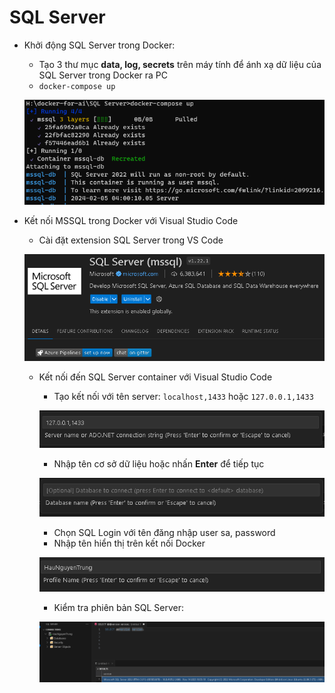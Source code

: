 # SQL Server
+ Khởi động SQL Server trong Docker: 
  + Tạo 3 thư mục **data, log, secrets** trên máy tính để ánh xạ dữ liệu của SQL Server trong Docker ra PC 
  + `docker-compose up`

  ![](./images/docker-compose-mssql.png)

+ Kết nối MSSQL trong Docker với Visual Studio Code
  + Cài đặt extension SQL Server trong VS Code

  ![](./images/ms-sql-server-extension.png)

  + Kết nối đến SQL Server container với Visual Studio Code
    + Tạo kết nối với tên server: `localhost,1433` hoặc `127.0.0.1,1433`

    ![](./images/server-name.png)

    + Nhập tên cơ sở dữ liệu hoặc nhấn **Enter** để tiếp tục

    ![](./images/database-name.png)

    + Chọn SQL Login với tên đăng nhập user sa, password
    + Nhập tên hiển thị trên kết nối Docker

    ![](./images/profile-name.png)

    + Kiểm tra phiên bản SQL Server:

    ![](./images/sql-server-version.png)
    






